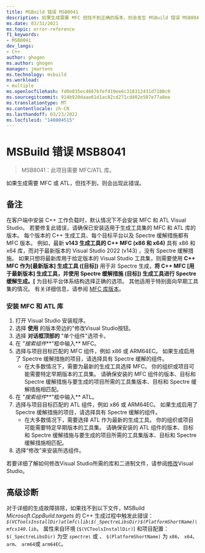 ```yaml
---
title: MSBuild 错误 MSB8041
description: 如果生成需要 MFC 但找不到正确的版本，则会发生 MSBuild 错误 MSB8041。
ms.date: 03/31/2021
ms.topic: error-reference
f1_keywords:
- MSB8041
dev_langs:
- C++
author: ghogen
ms.author: ghogen
manager: jmartens
ms.technology: msbuild
ms.workload:
- multiple
ms.openlocfilehash: fd0e835ec4867bfef419ee6c318312431d7180c0
ms.sourcegitcommit: 914b920daae61d1ac82cd271cd402e507e77a8ee
ms.translationtype: MT
ms.contentlocale: zh-CN
ms.lasthandoff: 03/23/2022
ms.locfileid: "140804515"
---
```

# <a name="msbuild-error-msb8041"></a>MSBuild 错误 MSB8041

> MSB8041：此项目需要 MFC/ATL 库。

如果生成需要 MFC 或 ATL，但找不到，则会出现此错误。

## <a name="remarks"></a>备注

在客户端中安装 C++ 工作负载时，默认情况下不会安装 MFC 和 ATL Visual Studio。 若要修复此错误，请确保已安装适用于生成工具集的 MFC 和 ATL 库的版本。 每个版本的 C++ 生成工具、每个目标平台以及 Spectre 缓解措施都有 MFC 版本。 例如，最新 **v143 生成工具的 C++ MFC (x86 和 x64)** 具有 x86 和 x64 库，而对于最新版本的 Visual Studio 2022 (v143) ，没有 Spectre 缓解措施。 如果只想将最新库用于给定版本的 Visual Studio 工具集，则需要使用 **C++ MFC 作为\[最新版本] 生成工具 (\[目标])** 用于非 Spectre 生成，**将 C++ MFC \[用于最新版本] 生成工具，并使用 Spectre 缓解措施 (目标]) 生成工具进行 Spectre 缓解生成。\[** 为目标平台体系结构选择正确的选项。 其他适用于特别面向早期工具集的情况。 有关详细信息，请参阅 [MFC 库版本](/cpp/mfc/mfc-library-versions)。

### <a name="to-install-the-mfc-and-atl-libraries"></a>安装 MFC 和 ATL 库

1. 打开 Visual Studio 安装程序。
1. 选择 **使用** 的版本旁边的"修改Visual Studio按钮。
1. 选择 **对话框顶部的** "单个组件"选项卡。
1. 在 *"搜索组件***"框中输入** MFC。 
1. 选择与项目目标匹配的 MFC 组件，例如 x86 或 ARM64EC。 如果生成启用了 Spectre 缓解措施的项目，请选择具有 Spectre 缓解的组件。
   - 在大多数情况下，需要为最新的生成工具选择 MFC。 你的组织或项目可能需要特定早期版本的工具集。 请确保安装的 MFC 组件的版本、目标和 Spectre 缓解措施与要生成的项目所需的工具集版本、目标和 Spectre 缓解措施相匹配。 
1. 在 *"搜索组件***"框中输入** ATL。 
1. 选择与项目目标匹配的 ATL 组件，例如 x86 或 ARM64EC。 如果生成启用了 Spectre 缓解措施的项目，请选择具有 Spectre 缓解的组件。
   - 在大多数情况下，需要选择 ATL 作为最新的生成工具。 你的组织或项目可能需要特定早期版本的工具集。 请确保安装的 ATL 组件的版本、目标和 Spectre 缓解措施与要生成的项目所需的工具集版本、目标和 Spectre 缓解措施相匹配。
1. 选择“修改”来安装所选组件。

若要详细了解如何修改Visual Studio所需的库和二进制文件，请参阅[修改](../../install/modify-visual-studio.md)Visual Studio。

## <a name="advanced-diagnostics"></a>高级诊断

对于详细的生成故障排除，如果找不到以下文件，MSBuild *Microsoft.CppBuild.targets* 的 C++ 生成过程中触发此错误： *`$(VCToolsInstallDir)atlmfc\lib\$(_SpectreLibsDir)$(PlatformShortName)\mfcs140.lib`*。 属性来自环境 (`$(VCToolsInstallDir)`) 和项目配置： `$(_SpectreLibsDir)` 为空 *`spectre\`* 或 、 `$(PlatformShortName)` 为 `x86`、 `x64`、 `arm`、 `arm64`或 `arm64EC`。
